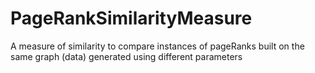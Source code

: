 # PageRankSimilarityMeasure
A measure of similarity to compare instances of pageRanks built on the same graph (data) generated using different parameters
